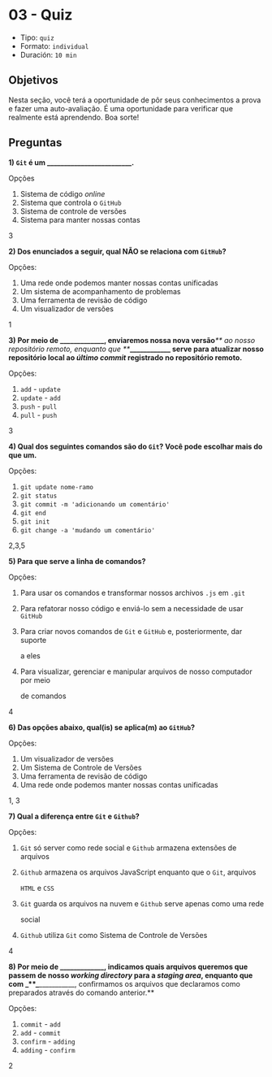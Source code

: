 # 03 - Quiz

* Tipo: `quiz`
* Formato: `individual`
* Duración: `10 min`

## Objetivos

Nesta seção, você terá a oportunidade de pôr seus conhecimentos a prova e fazer uma auto-avaliação. É uma oportunidade para verificar que realmente está aprendendo. Boa sorte!

## Preguntas

**1\) **`Git`** é um \_\_\_\_\_\_\_\_\_\_\_\_\_\_\_\_\_\_\_\_\_\_\_\_\_.**

Opções

1. Sistema de código _online_
2. Sistema que controla o `GitHub`
3. Sistema de controle de versões
4. Sistema para manter nossas contas

3

**2\) Dos enunciados a seguir, qual NÃO se relaciona com **`GitHub`**?**

Opções:

1. Uma rede onde podemos manter nossas contas unificadas
2. Um sistema de acompanhamento de problemas
3. Uma ferramenta de revisão de código
4. Um visualizador de versões

1

**3\) Por meio de \_\_\_\_\_\_\_\_\_\_\_\_\_, enviaremos nossa nova versão**_** ao nosso repositório remoto, enquanto que **_**\_\_\_\_\_\_\_\_\_\_\_\_ serve para atualizar nosso repositório local ao **_**último commit**_** registrado no repositório remoto.**

Opções:

1. `add` - `update`
2. `update` - `add`
3. `push` - `pull`
4. `pull` - `push`

3

**4\) Qual dos seguintes comandos são do **`Git`**? Você pode escolhar mais do que um.**

Opções:

1. `git update nome-ramo`
2. `git status`
3. `git commit -m 'adicionando um comentário'`
4. `git end`
5. `git init`
6. `git change -a 'mudando um comentário'`

2,3,5

**5\) Para que serve a linha de comandos?**

Opções:

1. Para usar os comandos e transformar nossos archivos `.js` em `.git`
2. Para refatorar nosso código e enviá-lo sem a necessidade de usar `GitHub`
3. Para criar novos comandos de `Git` e `GitHub` e, posteriormente, dar suporte

   a eles

4. Para visualizar, gerenciar e manipular arquivos de nosso computador por meio

   de comandos

4

**6\) Das opções abaixo, qual\(is\) se aplica\(m\) ao **`GitHub`**?**

Opções:

1. Um visualizador de versões
2. Um Sistema de Controle de Versões
3. Uma ferramenta de revisão de código
4. Uma rede onde podemos manter nossas contas unificadas

1, 3

**7\) Qual a diferença entre **`Git`** e **`Github`**?**

Opções:

1. `Git` só server como rede social e `Github` armazena extensões de arquivos
2. `Github` armazena os arquivos JavaScript enquanto que o `Git`, arquivos

   `HTML` e `CSS`

3. `Git` guarda os arquivos na nuvem e `Github` serve apenas como uma rede

   social

4. `Github` utiliza `Git` como Sistema de Controle de Versões

4

**8\) Por meio de \_\_\_\_\_\_\_\_\_\_\_\_\_, indicamos quais arquivos queremos que passem de nosso **_**working directory**_** para a **_**staging area**_**, enquanto que com **_**\**_**\_\_\_\_\_\_\_\_\_\_\_, confirmamos os arquivos que declaramos como preparados através do comando anterior.**

Opções:

1. `commit` - `add`
2. `add` - `commit`
3. `confirm` - `adding`
4. `adding` - `confirm`

2

